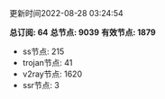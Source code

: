 更新时间2022-08-28 03:24:54

**总订阅: 64**
**总节点: 9039**
**有效节点: 1879**
- ss节点: 215
- trojan节点: 41
- v2ray节点: 1620
- ssr节点: 3
